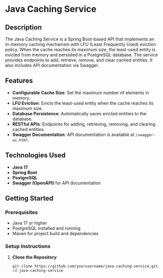 # Java Caching Service

## Description

The Java Caching Service is a Spring Boot-based API that implements an in-memory caching mechanism with LFU (Least Frequently Used) eviction policy. When the cache reaches its maximum size, the least-used entity is evicted from memory and persisted in a PostgreSQL database. The service provides endpoints to add, retrieve, remove, and clear cached entities. It also includes API documentation via Swagger.

## Features

- **Configurable Cache Size**: Set the maximum number of elements in memory.
- **LFU Eviction**: Evicts the least-used entity when the cache reaches its maximum size.
- **Database Persistence**: Automatically saves evicted entities to the database.
- **RESTful APIs**: Endpoints for adding, retrieving, removing, and clearing cached entities.
- **Swagger Documentation**: API documentation is available at `/swagger-ui.html`.

## Technologies Used

- **Java 17**
- **Spring Boot**
- **PostgreSQL**
- **Swagger (OpenAPI)** for API documentation

## Getting Started

### Prerequisites

- Java 17 or higher
- PostgreSQL installed and running
- Maven for project build and dependencies

### Setup Instructions

1. **Clone the Repository**:
   ```bash
   git clone https://github.com/yourusername/java-caching-service.git
   cd java-caching-service
